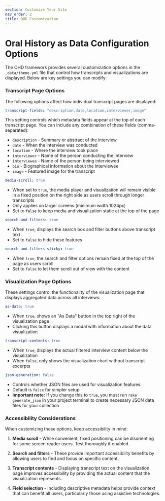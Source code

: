 ```yaml
---
section: Customize Your Site
nav_order: 2
title: OHD Customization
---
```


# Oral History as Data Configuration Options

<!-- This section has been replaced by the new combined 'Setup Your Site' documentation. Please see ../setup-your-site.md for the latest workflow. -->

The OHD framework provides several customization options in the `_data/theme.yml` file that control how transcripts and visualizations are displayed. Below are key settings you can modify:

### Transcript Page Options

The following options affect how individual transcript pages are displayed:

```yaml
transcript-fields: "description,date,location,interviewer,image"
```
This setting controls which metadata fields appear at the top of each transcript page. You can include any combination of these fields (comma-separated):
- `description` - Summary or abstract of the interview
- `date` - When the interview was conducted
- `location` - Where the interview took place
- `interviewer` - Name of the person conducting the interview
- `interviewee` - Name of the person being interviewed
- `bio` - Biographical information about the interviewee
- `image` - Featured image for the transcript

```yaml
media-scroll: true
```
- When set to `true`, the media player and visualization will remain visible in a fixed position on the right side as users scroll through longer transcripts
- Only applies on larger screens (minimum width 1024px)
- Set to `false` to keep media and visualization static at the top of the page

```yaml
search-and-filters: true
```
- When `true`, displays the search box and filter buttons above transcript text
- Set to `false` to hide these features

```yaml
search-and-filters-sticky: true
```
- When `true`, the search and filter options remain fixed at the top of the page as users scroll
- Set to `false` to let them scroll out of view with the content

### Visualization Page Options

These settings control the functionality of the visualization page that displays aggregated data across all interviews:

```yaml
as-data: true
```
- When `true`, shows an "As Data" button in the top right of the visualization page
- Clicking this button displays a modal with information about the data visualization

```yaml
transcript-contents: true
```
- When `true`, displays the actual filtered interview content below the visualization
- When `false`, only shows the visualization chart without transcript excerpts

```yaml
json-generation: false
```
- Controls whether JSON files are used for visualization features
- Default is `false` for simpler setup
- **Important note:** If you change this to `true`, you must run `rake generate_json` in your project terminal to create necessary JSON data files for your collection

### Accessibility Considerations

When customizing these options, keep accessibility in mind:

1. **Media scroll** - While convenient, fixed positioning can be disorienting for some screen reader users. Test thoroughly if enabled.

2. **Search and filters** - These provide important accessibility benefits by allowing users to find and focus on specific content.

3. **Transcript contents** - Displaying transcript text on the visualization page improves accessibility by providing the actual content that the visualization represents.

4. **Field selection** - Including descriptive metadata helps provide context that can benefit all users, particularly those using assistive technologies.
